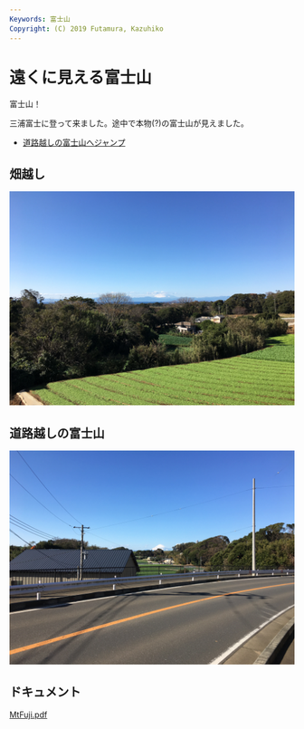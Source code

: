 ```yaml
---
Keywords: 富士山
Copyright: (C) 2019 Futamura, Kazuhiko
---
```


# 遠くに見える富士山

富士山！

三浦富士に登って来ました。途中で本物(?)の富士山が見えました。

* [道路越しの富士山へジャンプ](#MtFuji-1)

## 畑越し

![畑越しの富士山](MtFuji-2.jpg)

## <span id="MtFuji-1">道路越しの富士山</span>

![](MtFuji-1.jpg)

## ドキュメント

[MtFuji.pdf](MtFuji.pdf)
